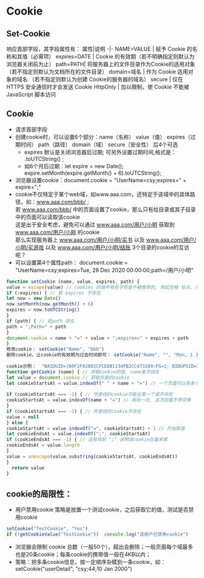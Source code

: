 # Cookie
## Set-Cookie
响应首部字段，其字段属性有：
属性|说明
-|-
NAME=VALUE | 赋予 Cookie 的名称和其值（必需项）
expires=DATE | Cookie 的有效期（若不明确指定则默认为浏览器关闭前为止）
path=PATH| 将服务器上的文件目录作为Cookie的适用对象（若不指定则默认为文档所在的文件目录）
domain=域名 | 作为 Cookie 适用对象的域名 （若不指定则默认为创建 Cookie的服务器的域名）
secure | 仅在 HTTPS 安全通信时才会发送 Cookie
HttpOnly | 加以限制，使 Cookie 不能被 JavaScript 脚本访问

## Cookie
- 请求首部字段
- 创建cookie时，可以设置6个部分：name（名称） value（值） expires（过期时间） path（路径） domain（域） secure（安全性） 后4个可选		  										
  * expires 默认是关闭浏览器后过期; 可另外设置过期时间,格式是： .toUTCString() ;
  * 如6个月后过期：let expire = new Date(); expire.setMonth(expire.getMonth() + 6).toUTCString();													
- 浏览器设置cookie：document.cookie = "UserName=csy;expires=" + expire+";"													
- cookie不仅特定于某个web域，如www.aaa.com，还特定于该域中的具体路径，如：www.aaa.com/bbb/ ;   
  若 www.aaa.com/bbb/ 中的页面设置了cookie，那么只有给目录或其子目录中的页面可以读取该cookie	  												
  这是出于安全考虑，避免可以通过 www.aaa.com/用户/小明 获取到 www.aaa.com/用户/小刚 的cookie			  										
  那么实现服务器上 www.aaa.com/用户/小明/买书 以及 www.aaa.com/用户/小明/买游戏 以及 www.aaa.com/用户/小明/结账 3个目录的cookie的互访呢？								
- 可以设置第4个属性path： document.cookie = "UserName=csy;expires=Tue, 28 Dec 2020 00:00:00;path=/用户/小明"													
```js
function setCookie (name, value, expires, path) {													
value = escape(value) // cookies 的值中有些字符是不被推荐的, 例如空格 标点, 所以需要转码													
if (!expires) { // 若 expires 不存在													
let now = new Date()													
now.setMonth(now.getMonth() + 6)													
expires = now.toUTCString()													
}													
if (path) { // 若path 存在													
path = ";Path=" + path													
}													
document.cookie = name + "=" + value + ";expires=" + expires + path													
}													
修改cookie： setCookie("Name", "bbb")													
删除cookie，让cookie的有效期为过去时间即可： setCookie("Name", "", "Mon, 1 Jan 1990 00:00:00", "")													
													
cookie示例：  "BAIDUID=7A0F2F82B02CFCEDB1134FB2CC473269:FG=1; BIDUPSID=7A0F2F82B02CFCEDB1134FB2CC473269; PSTM=1539613117; BD_CK_SAM=1; BDORZ=FFFB88E999055A3F8A630C64834BD6D0"													
function getCookie (name) { // 获取Cookie的值, name是字段名													
let value = document.cookie // 获取页面的cookie													
let cookieStartsAt = value.indexOf(" " + name + "=") // 一个页面可以有多个cookie, cookie之间默认是以空格间隔													
													
if (cookieStartsAt === -1) { // 所查找的cookie可能在第一个或不存在													
cookieStartsAt = value.indexOf(name + "=") // 再找一次, 这次前面不带空格													
} 													
if (cookieStartsAt === -1) { // 所查找的cookie不存在													
value = null													
} else {													
cookieStartsAt = value.indexOf("=", cookieStartsAt) + 1 // 开始取值													
let cookieEndsAt = value.indexOf(";", cookieStartsAt) 													
if (cookieEndsAt === -1) { // 没有找到 ";" 说明该cookie在最末尾													
cookieEndsAt = value.length													
}													
value = unescape(value.substring(cookieStartsAt, cookieEndsAt)) 													
}													
  return value													
}													
```													

## cookie的局限性：													
- 用户禁用cookie 策略是放置一个测试cookie，之后获取它的值，测试是否禁用cookie													
```js
setCookie("TestCookie", "Yes")													
if (!getCookieValue("TestCookie"))  console.log("该用户已禁用cookie")													
```
- 浏览器会限制 cookie 总数（一般50个），超出会删除；一般页面每个域最多也是20条cookie；每条cookie的携带值一般在4KB以内；													
- 策略：把多条cookie信息，按一定顺序杂糅到一条cookie，如：setCookie("userDetail", "csy;44;10 Jan 2000")													
